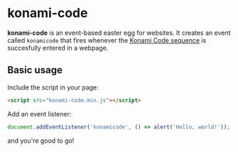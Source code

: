 # konami-code

__konami-code__ is an event-based easter egg for websites. It creates an event called `konamicode` that fires whenever the [Konami Code sequence](https://en.wikipedia.org/wiki/Konami_Code) is succesfully entered in a webpage.

## Basic usage

Include the script in your page:

```html
<script src="konami-code.min.js"></script>
```

Add an event listener:

```js
document.addEventListener('konamicode', () => alert('Hello, world!'));
```
and you're good to go!
